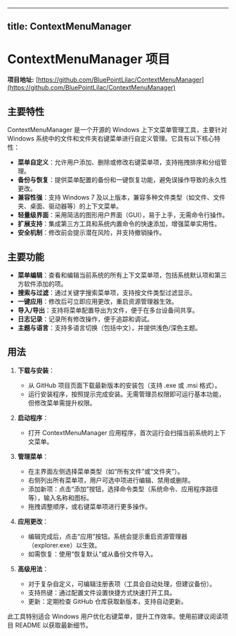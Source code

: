 
---
title: ContextMenuManager
---

# ContextMenuManager 项目

**项目地址:** [https://github.com/BluePointLilac/ContextMenuManager](https://github.com/BluePointLilac/ContextMenuManager)

## 主要特性
ContextMenuManager 是一个开源的 Windows 上下文菜单管理工具，主要针对 Windows 系统中的文件和文件夹右键菜单进行自定义管理。它具有以下核心特性：
- **菜单自定义**：允许用户添加、删除或修改右键菜单项，支持拖拽排序和分组管理。
- **备份与恢复**：提供菜单配置的备份和一键恢复功能，避免误操作导致的永久性更改。
- **兼容性强**：支持 Windows 7 及以上版本，兼容多种文件类型（如文件、文件夹、桌面、驱动器等）的上下文菜单。
- **轻量级界面**：采用简洁的图形用户界面（GUI），易于上手，无需命令行操作。
- **扩展支持**：集成第三方工具和系统内置命令的快速添加，增强菜单实用性。
- **安全机制**：修改前会提示潜在风险，并支持撤销操作。

## 主要功能
- **菜单编辑**：查看和编辑当前系统的所有上下文菜单项，包括系统默认项和第三方软件添加的项。
- **搜索与过滤**：通过关键字搜索菜单项，支持按文件类型过滤显示。
- **一键应用**：修改后可立即应用更改，重启资源管理器生效。
- **导入/导出**：支持将菜单配置导出为文件，便于在多台设备间共享。
- **日志记录**：记录所有修改操作，便于追踪和调试。
- **主题与语言**：支持多语言切换（包括中文），并提供浅色/深色主题。

## 用法
1. **下载与安装**：
   - 从 GitHub 项目页面下载最新版本的安装包（支持 .exe 或 .msi 格式）。
   - 运行安装程序，按照提示完成安装。无需管理员权限即可运行基本功能，但修改菜单需提升权限。

2. **启动程序**：
   - 打开 ContextMenuManager 应用程序，首次运行会扫描当前系统的上下文菜单。

3. **管理菜单**：
   - 在主界面左侧选择菜单类型（如“所有文件”或“文件夹”）。
   - 右侧列出所有菜单项，用户可选中项进行编辑、禁用或删除。
   - 添加新项：点击“添加”按钮，选择命令类型（系统命令、应用程序路径等），输入名称和图标。
   - 拖拽调整顺序，或右键菜单项进行更多操作。

4. **应用更改**：
   - 编辑完成后，点击“应用”按钮。系统会提示重启资源管理器（explorer.exe）以生效。
   - 如需恢复：使用“恢复默认”或从备份文件导入。

5. **高级用法**：
   - 对于复杂自定义，可编辑注册表项（工具会自动处理，但建议备份）。
   - 支持热键：通过配置文件设置快捷方式快速打开工具。
   - 更新：定期检查 GitHub 仓库获取新版本，支持自动更新。

此工具特别适合 Windows 用户优化右键菜单，提升工作效率。使用前建议阅读项目 README 以获取最新细节。